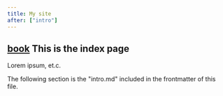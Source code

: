 ```yaml
---
title: My site
after: ["intro"]
---
```

## [book](mdi) This is the index page

Lorem ipsum, et.c.

The following section is the "intro&#46;md" included in the frontmatter  of this file.
